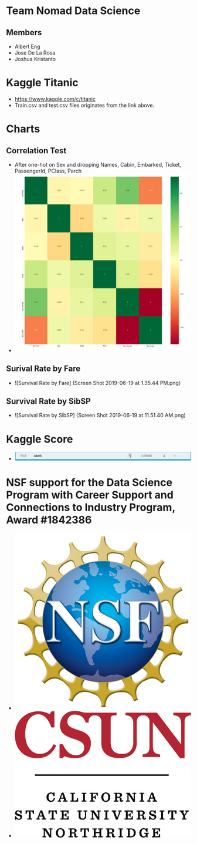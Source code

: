 # Team Nomad Data Science
## Members
* Albert Eng
* Jose De La Rosa
* Joshua Kristanto

# Kaggle Titanic
* https://www.kaggle.com/c/titanic
* Train.csv and test.csv files originates from the link above.
# Charts

## Correlation Test
* After one-hot on Sex and dropping Names, Cabin, Embarked, Ticket, PassengerId, PClass, Parch
* ![Heatmap](Heatmap.png)

## Surival Rate by Fare
* ![Survival Rate by Fare] (Screen Shot 2019-06-19 at 1.35.44 PM.png)

## Survival Rate by SibSP
* ![Survival Rate by SibSP] (Screen Shot 2019-06-19 at 11.51.40 AM.png)



# Kaggle Score 
* ![Kaggle Score](KScore.png)

# NSF support for the Data Science Program with Career Support and Connections to Industry Program, Award #1842386
* ![NSF](NSF.png)
* ![CSUN](CSUN.jpg)